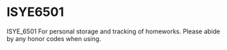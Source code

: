 # ISYE6501
ISYE_6501
For personal storage and tracking of homeworks.  Please abide by any honor codes when using.
